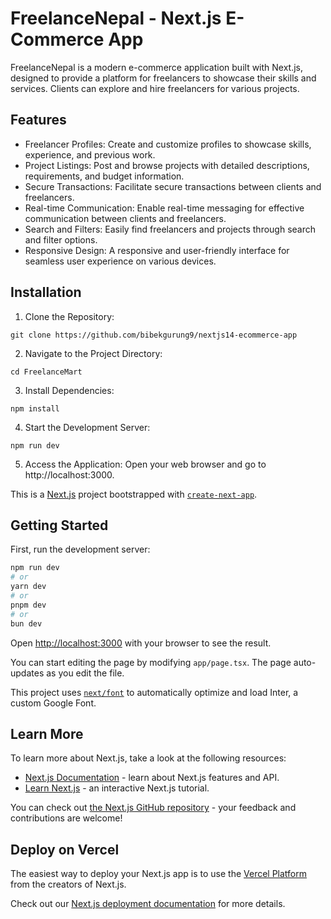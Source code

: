 # FreelanceNepal - Next.js E-Commerce App
FreelanceNepal is a modern e-commerce application built with Next.js, designed to provide a platform for freelancers to showcase their skills and services. Clients can explore and hire freelancers for various projects.

## Features
- Freelancer Profiles: Create and customize profiles to showcase skills, experience, and previous work.
- Project Listings: Post and browse projects with detailed descriptions, requirements, and budget information.
- Secure Transactions: Facilitate secure transactions between clients and freelancers.
- Real-time Communication: Enable real-time messaging for effective communication between clients and freelancers.
- Search and Filters: Easily find freelancers and projects through search and filter options.
- Responsive Design: A responsive and user-friendly interface for seamless user experience on various devices.


## Installation
1. Clone the Repository:

```
git clone https://github.com/bibekgurung9/nextjs14-ecommerce-app
```
2. Navigate to the Project Directory:

```
cd FreelanceMart
```
3. Install Dependencies:
```
npm install
```
4. Start the Development Server:
```
npm run dev
```
5. Access the Application:
Open your web browser and go to http://localhost:3000.

This is a [Next.js](https://nextjs.org/) project bootstrapped with [`create-next-app`](https://github.com/vercel/next.js/tree/canary/packages/create-next-app).

## Getting Started

First, run the development server:

```bash
npm run dev
# or
yarn dev
# or
pnpm dev
# or
bun dev
```

Open [http://localhost:3000](http://localhost:3000) with your browser to see the result.

You can start editing the page by modifying `app/page.tsx`. The page auto-updates as you edit the file.

This project uses [`next/font`](https://nextjs.org/docs/basic-features/font-optimization) to automatically optimize and load Inter, a custom Google Font.

## Learn More

To learn more about Next.js, take a look at the following resources:

- [Next.js Documentation](https://nextjs.org/docs) - learn about Next.js features and API.
- [Learn Next.js](https://nextjs.org/learn) - an interactive Next.js tutorial.

You can check out [the Next.js GitHub repository](https://github.com/vercel/next.js/) - your feedback and contributions are welcome!

## Deploy on Vercel

The easiest way to deploy your Next.js app is to use the [Vercel Platform](https://vercel.com/new?utm_medium=default-template&filter=next.js&utm_source=create-next-app&utm_campaign=create-next-app-readme) from the creators of Next.js.

Check out our [Next.js deployment documentation](https://nextjs.org/docs/deployment) for more details.
